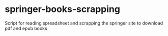 # springer-books-scrapping
Script for reading spreadsheet and scrapping the springer site to download pdf and epub books
